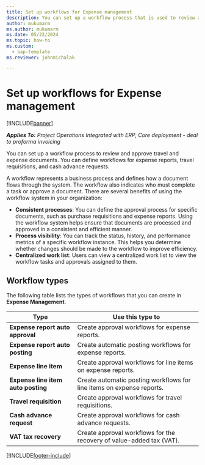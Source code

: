 ```yaml
---
title: Set up workflows for Expense management
description: You can set up a workflow process that is used to review and approve travel and expense documents.
author: mukumarm
ms.author: mukumarm
ms.date: 05/22/2024
ms.topic: how-to
ms.custom: 
  - bap-template
ms.reviewer: johnmichalak

---
```


# Set up workflows for Expense management

[!INCLUDE[banner](../includes/banner.md)]

_**Applies To:** Project Operations Integrated with ERP, Core deployment - deal to proforma invoicing_

You can set up a workflow process to review and approve travel and expense documents. You can define workflows for expense reports, travel requisitions, and cash advance requests.

A workflow represents a business process and defines how a document flows through the system. The workflow also indicates who must complete a task or approve a document. There are several benefits of using the workflow system in your organization:

- **Consistent processes**: You can define the approval process for specific documents, such as purchase requisitions and expense reports. Using the workflow system helps ensure that documents are processed and approved in a consistent and efficient manner.
- **Process visibility**: You can track the status, history, and performance metrics of a specific workflow instance. This helps you determine whether changes should be made to the workflow to improve efficiency.
- **Centralized work list**: Users can view a centralized work list to view the workflow tasks and approvals assigned to them. 

## Workflow types

The following table lists the types of workflows that you can create in **Expense Management**.


|              <strong>Type</strong>              |                   <strong>Use this type to</strong>                   |
|-------------------------------------------------|-----------------------------------------------------------------------|
|   <strong>Expense report auto approval</strong> |            Create approval workflows for expense reports.             |
|  <strong>Expense report auto posting</strong>   |        Create automatic posting workflows for expense reports.        |
|       <strong>Expense line item</strong>        |     Create approval workflows for line items on expense reports.      |
| <strong>Expense line item auto posting</strong> | Create automatic posting workflows for line items on expense reports. |
|       <strong>Travel requisition</strong>       |          Create approval workflows for travel requisitions.           |
|      <strong>Cash advance request</strong>      |         Create approval workflows for cash advance requests.          |
|        <strong>VAT tax recovery</strong>        | Create approval workflows for the recovery of value-added tax (VAT).  |


[!INCLUDE[footer-include](../includes/footer-banner.md)]
